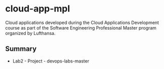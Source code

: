 # cloud-app-mpl
Cloud applications developed during the Cloud Applications Development course as part of the Software Engineering Professional Master program organized by Lufthansa.

## Summary
- Lab2 - Project - devops-labs-master
